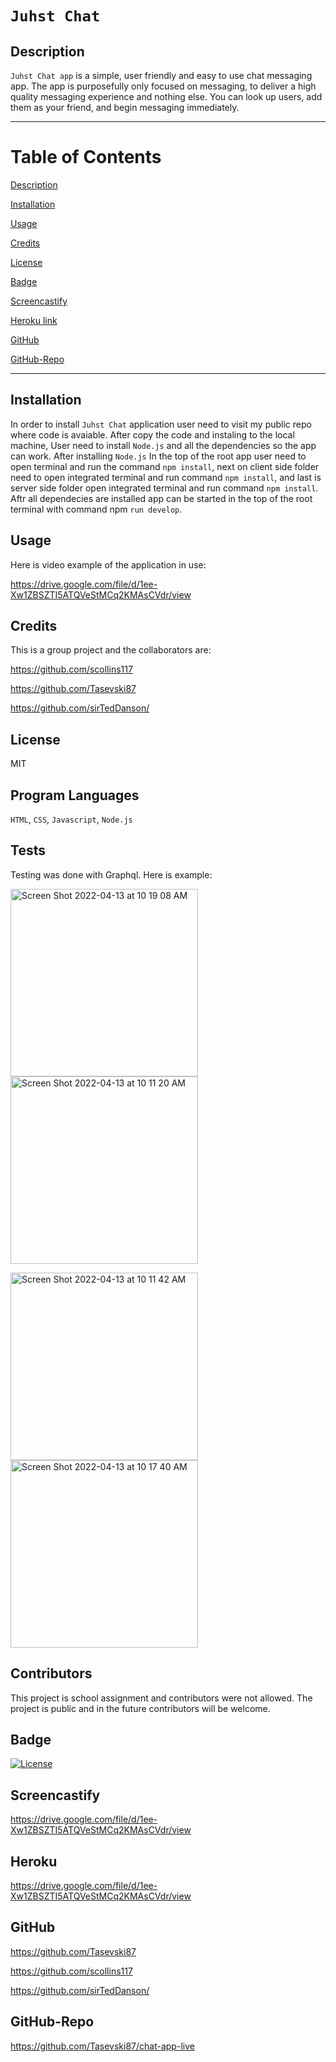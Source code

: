 # `Juhst Chat`

  ## Description
`Juhst Chat app` is a simple, user friendly and easy to use chat messaging app. The app is purposefully only focused on messaging, to deliver a high quality messaging experience and nothing else. You can look up users, add them as your friend, and begin messaging immediately.

------------------------------------------------
# Table of Contents

[Description](#Description)

[Installation](#Installation)

[Usage](#Usage)

[Credits](#Credits)

[License](#License)

[Badge](#Badge)

[Screencastify](#Screencastify)

[Heroku link](#Heroku)

[GitHub](#GitHub)

[GitHub-Repo](#Github-Repo)

-------------------------------------------------

## Installation
In order to install `Juhst Chat` application user need to visit my public repo where code is avaiable. After copy the code and instaling to the local machine, User need to install `Node.js` and all the dependencies so the app can work. After installing `Node.js` In the top of the root app user need to open terminal and run the command `npm install`, next on client side folder need to open integrated terminal and run command `npm install`, and last is server side folder open integrated terminal and run command `npm install`. Aftr all dependecies are installed app can be started in the top of the root terminal with command npm `run develop`.

## Usage
Here is video example of the application in use:

https://drive.google.com/file/d/1ee-Xw1ZBSZTI5ATQVeStMCq2KMAsCVdr/view

## Credits
This is a group project and the collaborators are:

https://github.com/scollins117 

https://github.com/Tasevski87 
 
https://github.com/sirTedDanson/

## License
MIT

## Program Languages 
`HTML`, `CSS`, `Javascript`, `Node.js`

## Tests
Testing was done with Graphql. Here is example:

<img width="300" alt="Screen Shot 2022-04-13 at 10 19 08 AM" src="https://user-images.githubusercontent.com/91975394/163203092-85bda8ac-8ea9-47db-bf40-8857f0ac514b.png">  <img width="300" alt="Screen Shot 2022-04-13 at 10 11 20 AM" src="https://user-images.githubusercontent.com/91975394/163203095-c0a8ce77-4874-4da8-8547-00eb8b0b3c87.png">

<img width="300" alt="Screen Shot 2022-04-13 at 10 11 42 AM" src="https://user-images.githubusercontent.com/91975394/163203084-734128ed-1f29-4f2c-89f6-9f65009b81d3.png">  <img width="300" alt="Screen Shot 2022-04-13 at 10 17 40 AM" src="https://user-images.githubusercontent.com/91975394/163203087-0b602b0c-341b-4b15-bde8-a3eec1378678.png">

## Contributors
This project is school assignment and contributors were not allowed. The project is public and in the future contributors will be welcome.

## Badge
[![License](https://img.shields.io/badge/License-MIT-blue.svg)](https://opensource.org/licenses/MIT)

## Screencastify
https://drive.google.com/file/d/1ee-Xw1ZBSZTI5ATQVeStMCq2KMAsCVdr/view

## Heroku
https://drive.google.com/file/d/1ee-Xw1ZBSZTI5ATQVeStMCq2KMAsCVdr/view

## GitHub

https://github.com/Tasevski87

https://github.com/scollins117

https://github.com/sirTedDanson/

## GitHub-Repo
https://github.com/Tasevski87/chat-app-live



